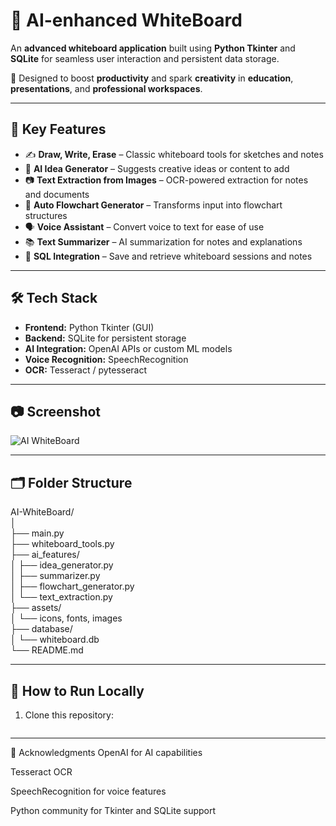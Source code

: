 # 🧠 AI-enhanced WhiteBoard

An **advanced whiteboard application** built using **Python Tkinter** and **SQLite** for seamless user interaction and persistent data storage.

🚀 Designed to boost **productivity** and spark **creativity** in **education**, **presentations**, and **professional workspaces**.

---

## 🎯 Key Features

- ✍️ **Draw, Write, Erase** – Classic whiteboard tools for sketches and notes  
- 🤖 **AI Idea Generator** – Suggests creative ideas or content to add  
- 📷 **Text Extraction from Images** – OCR-powered extraction for notes and documents  
- 🧩 **Auto Flowchart Generator** – Transforms input into flowchart structures  
- 🗣️ **Voice Assistant** – Convert voice to text for ease of use  
- 📚 **Text Summarizer** – AI summarization for notes and explanations  
- 💾 **SQL Integration** – Save and retrieve whiteboard sessions and notes  

---

## 🛠️ Tech Stack

- **Frontend:** Python Tkinter (GUI)
- **Backend:** SQLite for persistent storage
- **AI Integration:** OpenAI APIs or custom ML models
- **Voice Recognition:** SpeechRecognition
- **OCR:** Tesseract / pytesseract

---

## 📷 Screenshot

![AI WhiteBoard](https://github.com/user-attachments/assets/ce47c3a2-0bad-49f6-a0ab-0bbbf1c452d6)

---

## 🗂️ Folder Structure
AI-WhiteBoard/ <br>
│ <br>
├── main.py <br>
├── whiteboard_tools.py <br>
├── ai_features/ <br>
│ ├── idea_generator.py <br>
│ ├── summarizer.py <br>
│ ├── flowchart_generator.py <br>
│ └── text_extraction.py <br>
├── assets/ <br>
│ └── icons, fonts, images <br>
├── database/ <br>
│ └── whiteboard.db <br>
└── README.md 

---
## 🚀 How to Run Locally

1. Clone this repository:
   ```bash


--- 

🙌 Acknowledgments 
OpenAI for AI capabilities

Tesseract OCR

SpeechRecognition for voice features

Python community for Tkinter and SQLite support
